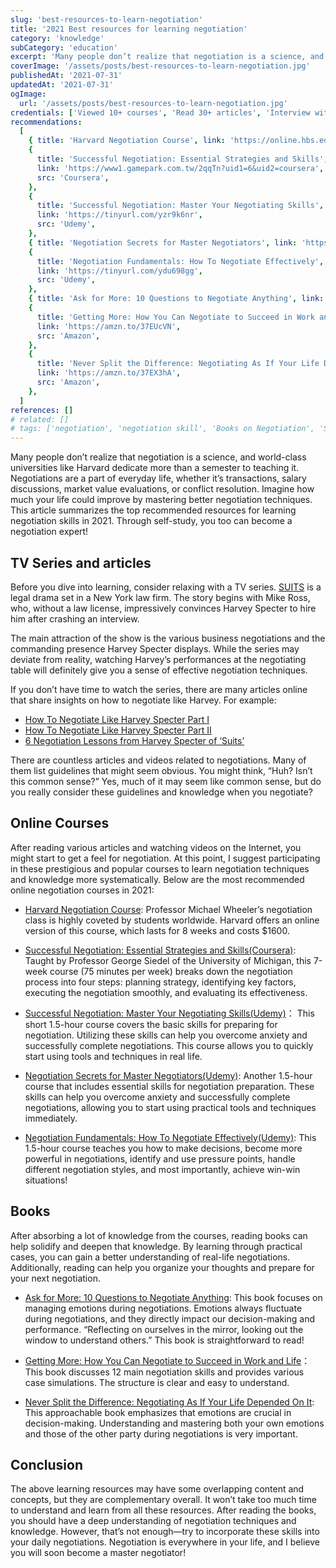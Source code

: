 ```yaml
---
slug: 'best-resources-to-learn-negotiation'
title: '2021 Best resources for learning negotiation'
category: 'knowledge'
subCategory: 'education'
excerpt: 'Many people don’t realize that negotiation is a science, and world-class universities like Harvard dedicate more than a semester to teaching it. Negotiations are a part of everyday life, whether it’s transactions, salary discussions, market value evaluations, or conflict resolution. Imagine how much your life could improve by mastering better negotiation techniques. This article summarizes the top recommended resources for learning negotiation skills in 2021. Through self-study, you too can become a negotiation expert!'
coverImage: '/assets/posts/best-resources-to-learn-negotiation.jpg'
publishedAt: '2021-07-31'
updatedAt: '2021-07-31'
ogImage:
  url: '/assets/posts/best-resources-to-learn-negotiation.jpg'
credentials: ['Viewed 10+ courses', 'Read 30+ articles', 'Interview with 3 experts', 'Read 5 books']
recommendations:
  [
    { title: 'Harvard Negotiation Course', link: 'https://online.hbs.edu/courses/negotiation/', src: 'Harvard' },
    {
      title: 'Successful Negotiation: Essential Strategies and Skills',
      link: 'https://www1.gamepark.com.tw/2qqTn?uid1=6&uid2=coursera',
      src: 'Coursera',
    },
    {
      title: 'Successful Negotiation: Master Your Negotiating Skills',
      link: 'https://tinyurl.com/yzr9k6nr',
      src: 'Udemy',
    },
    { title: 'Negotiation Secrets for Master Negotiators', link: 'https://tinyurl.com/ygl3k6q6', src: 'Udemy' },
    {
      title: 'Negotiation Fundamentals: How To Negotiate Effectively',
      link: 'https://tinyurl.com/ydu698gg',
      src: 'Udemy',
    },
    { title: 'Ask for More: 10 Questions to Negotiate Anything', link: 'https://amzn.to/3g0SsLc', src: 'Amazon' },
    {
      title: 'Getting More: How You Can Negotiate to Succeed in Work and Life',
      link: 'https://amzn.to/37EUcVN',
      src: 'Amazon',
    },
    {
      title: 'Never Split the Difference: Negotiating As If Your Life Depended On It',
      link: 'https://amzn.to/37EX3hA',
      src: 'Amazon',
    },
  ]
references: []
# related: []
# tags: ['negotiation', 'negotiation skill', 'Books on Negotiation', 'Suits TV Series', 'Career Growth', 'Online Courses', 'Soft Skills]
---
```


Many people don’t realize that negotiation is a science, and world-class universities like Harvard dedicate more than a semester to teaching it. Negotiations are a part of everyday life, whether it’s transactions, salary discussions, market value evaluations, or conflict resolution. Imagine how much your life could improve by mastering better negotiation techniques. This article summarizes the top recommended resources for learning negotiation skills in 2021. Through self-study, you too can become a negotiation expert!

## TV Series and articles

Before you dive into learning, consider relaxing with a TV series. [SUITS](https://www.imdb.com/title/tt1632701/) is a legal drama set in a New York law firm. The story begins with Mike Ross, who, without a law license, impressively convinces Harvey Specter to hire him after crashing an interview.

The main attraction of the show is the various business negotiations and the commanding presence Harvey Specter displays. While the series may deviate from reality, watching Harvey’s performances at the negotiating table will definitely give you a sense of effective negotiation techniques.

If you don’t have time to watch the series, there are many articles online that share insights on how to negotiate like Harvey. For example:

* [How To Negotiate Like Harvey Specter Part I](https://www.linkedin.com/pulse/20140814142934-347559225-how-to-negotiate-like-harvey-specter/)
* [How To Negotiate Like Harvey Specter Part II](https://www.linkedin.com/pulse/20141204130253-347559225-how-to-negotiate-like-harvey-specter-part-ii/)
* [6 Negotiation Lessons from Harvey Specter of ‘Suits’](https://www.scotwork.com.au/negotiation-blog/2018/6-negotiation-lessons-from-harvey-spectre-of-suits/)

There are countless articles and videos related to negotiations. Many of them list guidelines that might seem obvious. You might think, “Huh? Isn’t this common sense?” Yes, much of it may seem like common sense, but do you really consider these guidelines and knowledge when you negotiate?

## Online Courses

After reading various articles and watching videos on the Internet, you might start to get a feel for negotiation. At this point, I suggest participating in these prestigious and popular courses to learn negotiation techniques and knowledge more systematically. Below are the most recommended online negotiation courses in 2021:

- [Harvard Negotiation Course](https://online.hbs.edu/courses/negotiation/): Professor Michael Wheeler’s negotiation class is highly coveted by students worldwide. Harvard offers an online version of this course, which lasts for 8 weeks and costs $1600.

- [Successful Negotiation: Essential Strategies and Skills(Coursera)](https://igamepark.biz/2qqTn?uid1=shareuhack): Taught by Professor George Siedel of the University of Michigan, this 7-week course (75 minutes per week) breaks down the negotiation process into four steps: planning strategy, identifying key factors, executing the negotiation smoothly, and evaluating its effectiveness.

- [Successful Negotiation: Master Your Negotiating Skills(Udemy)](https://tinyurl.com/yec4ydmx)： This short 1.5-hour course covers the basic skills for preparing for negotiation. Utilizing these skills can help you overcome anxiety and successfully complete negotiations. This course allows you to quickly start using tools and techniques in real life.

- [Negotiation Secrets for Master Negotiators(Udemy)](https://tinyurl.com/yeq5bpkt): Another 1.5-hour course that includes essential skills for negotiation preparation. These skills can help you overcome anxiety and successfully complete negotiations, allowing you to start using practical tools and techniques immediately.

- [Negotiation Fundamentals: How To Negotiate Effectively(Udemy)](https://tinyurl.com/ygvzgaat): This 1.5-hour course teaches you how to make decisions, become more powerful in negotiations, identify and use pressure points, handle different negotiation styles, and most importantly, achieve win-win situations!

## Books

After absorbing a lot of knowledge from the courses, reading books can help solidify and deepen that knowledge. By learning through practical cases, you can gain a better understanding of real-life negotiations. Additionally, reading can help you organize your thoughts and prepare for your next negotiation.

- [Ask for More: 10 Questions to Negotiate Anything](https://amzn.to/3g0SsLc): This book focuses on managing emotions during negotiations. Emotions always fluctuate during negotiations, and they directly impact our decision-making and performance. “Reflecting on ourselves in the mirror, looking out the window to understand others.” This book is straightforward to read!

- [Getting More: How You Can Negotiate to Succeed in Work and Life](https://amzn.to/37EUcVN)： This book discusses 12 main negotiation skills and provides various case simulations. The structure is clear and easy to understand.

- [Never Split the Difference: Negotiating As If Your Life Depended On It](https://amzn.to/37EX3hA): This approachable book emphasizes that emotions are crucial in decision-making. Understanding and mastering both your own emotions and those of the other party during negotiations is very important.

## Conclusion

The above learning resources may have some overlapping content and concepts, but they are complementary overall. It won’t take too much time to understand and learn from all these resources. After reading the books, you should have a deep understanding of negotiation techniques and knowledge. However, that’s not enough—try to incorporate these skills into your daily negotiations. Negotiation is everywhere in your life, and I believe you will soon become a master negotiator!